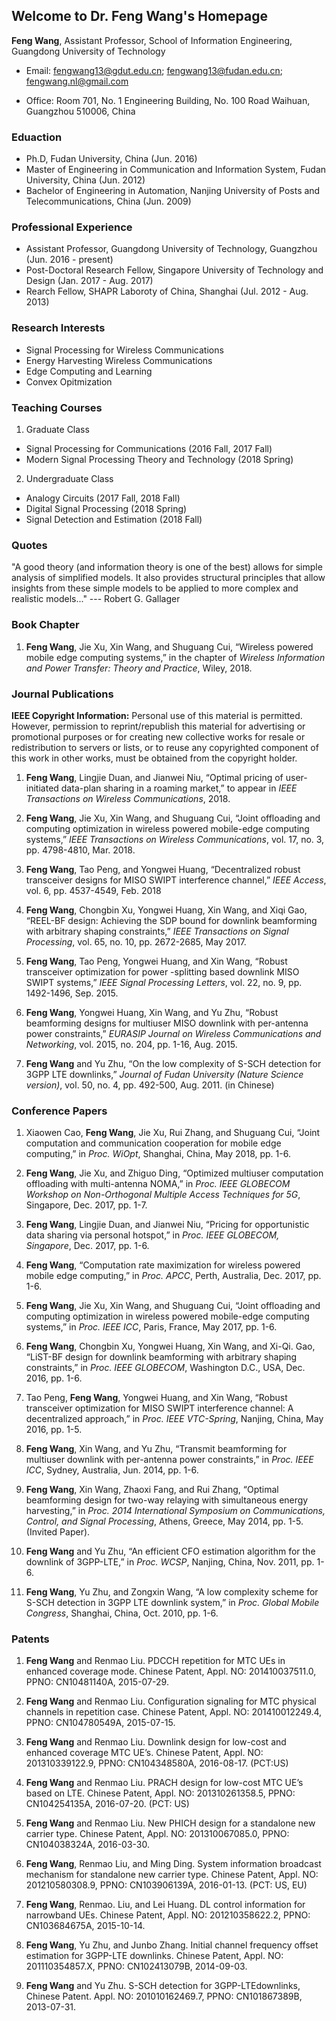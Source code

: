 ## Welcome to Dr. Feng Wang's Homepage

**Feng Wang**, Assistant Professor, School of Information Engineering, Guangdong University of Technology

- Email: fengwang13@gdut.edu.cn; fengwang13@fudan.edu.cn; fengwang.nl@gmail.com 

- Office: Room 701, No. 1 Engineering Building, No. 100 Road Waihuan, Guangzhou 510006, China

### Eduaction ####
- Ph.D, Fudan University, China (Jun. 2016)
- Master of Engineering in Communication and Information System, Fudan University, China (Jun. 2012)
- Bachelor of Engineering in Automation, Nanjing University of Posts and Telecommunications, China (Jun. 2009)

### Professional Experience ###
- Assistant Professor, Guangdong University of Technology, Guangzhou (Jun. 2016 - present)
- Post-Doctoral Research Fellow, Singapore University of Technology and Design (Jan. 2017 - Aug. 2017)
- Rearch Fellow, SHAPR Laboroty of China, Shanghai (Jul. 2012 - Aug. 2013)

### Research Interests
- Signal Processing for Wireless Communications
- Energy Harvesting Wireless Communications
- Edge Computing and Learning
- Convex Opitmization

### Teaching Courses
1. Graduate Class
- Signal Processing for Communications (2016 Fall, 2017 Fall) 
- Modern Signal Processing Theory and Technology (2018 Spring)

2. Undergraduate Class
- Analogy Circuits (2017 Fall, 2018 Fall) 
- Digital Signal Processing (2018 Spring)
- Signal Detection and Estimation (2018 Fall)

### Quotes
"A good theory (and information theory is one of the best) allows for simple analysis of simplified models. It also provides structural principles that allow insights from these simple models to be applied to more complex and realistic models..."     --- Robert G. Gallager

### Book Chapter
1. **Feng Wang**, Jie Xu, Xin Wang, and Shuguang Cui, “Wireless powered mobile edge computing systems,” in the chapter of *Wireless Information and Power Transfer: Theory and Practice*, Wiley, 2018.

### Journal Publications
**IEEE Copyright Information:** Personal use of this material is permitted. However, permission to reprint/republish this material for advertising or promotional purposes or for creating new collective works for resale or redistribution to servers or lists, or to reuse any copyrighted component of this work in other works, must be obtained from the copyright holder.


1. **Feng Wang**, Lingjie Duan, and Jianwei Niu, “Optimal pricing of user-initiated data-plan sharing in a roaming market,” to appear in *IEEE Transactions on Wireless Communications*, 2018. 

2. **Feng Wang**, Jie Xu, Xin Wang, and Shuguang Cui, “Joint offloading and computing optimization in wireless powered mobile-edge computing systems,” *IEEE Transactions on Wireless Communications*, vol. 17, no. 3, pp. 4798-4810, Mar. 2018.

3. **Feng Wang**, Tao Peng, and Yongwei Huang, “Decentralized robust transceiver designs for MISO SWIPT interference channel,” *IEEE Access*, vol. 6, pp. 4537-4549, Feb. 2018

4. **Feng Wang**, Chongbin Xu, Yongwei Huang, Xin Wang, and Xiqi Gao, “REEL-BF design: Achieving the SDP bound for downlink beamforming with arbitrary shaping constraints,” *IEEE Transactions on Signal Processing*, vol. 65, no. 10, pp. 2672-2685, May 2017.

5. **Feng Wang**, Tao Peng, Yongwei Huang, and Xin Wang, “Robust transceiver optimization for power -splitting based downlink MISO SWIPT systems,” *IEEE Signal Processing Letters*, vol. 22, no. 9, pp. 1492-1496, Sep. 2015.

6. **Feng Wang**, Yongwei Huang, Xin Wang, and Yu Zhu, “Robust beamforming designs for multiuser MISO downlink with per-antenna power constraints,” *EURASIP Journal on Wireless Communications and Networking*, vol. 2015, no. 204, pp. 1-16, Aug. 2015.

7. **Feng Wang** and Yu Zhu, “On the low complexity of S-SCH detection for 3GPP LTE downlinks,” *Journal of Fudan University (Nature Science version)*, vol. 50, no. 4, pp. 492-500, Aug. 2011. (in Chinese)

### Conference Papers
1.	Xiaowen Cao, **Feng Wang**, Jie Xu, Rui Zhang, and Shuguang Cui, “Joint computation and communication cooperation for mobile edge computing,” in *Proc. WiOpt*, Shanghai, China, May 2018, pp. 1-6.

2.	**Feng Wang**, Jie Xu, and Zhiguo Ding, “Optimized multiuser computation offloading with multi-antenna NOMA,” in *Proc. IEEE GLOBECOM Workshop on Non-Orthogonal Multiple Access Techniques for 5G*, Singapore, Dec. 2017, pp. 1-7.

3.	**Feng Wang**, Lingjie Duan, and Jianwei Niu, “Pricing for opportunistic data sharing via personal hotspot,” in *Proc. IEEE GLOBECOM, Singapore*, Dec. 2017, pp. 1-6.

4.	**Feng Wang**, “Computation rate maximization for wireless powered mobile edge computing,” in *Proc. APCC*, Perth, Australia, Dec. 2017, pp. 1-6.

5.	**Feng Wang**, Jie Xu, Xin Wang, and Shuguang Cui, “Joint offloading and computing optimization in wireless powered mobile-edge computing systems,” in *Proc. IEEE ICC*, Paris, France, May 2017, pp. 1-6.

6.	**Feng Wang**, Chongbin Xu, Yongwei Huang, Xin Wang, and Xi-Qi. Gao, “LiST-BF design for downlink beamforming with arbitrary shaping constraints,” in *Proc. IEEE GLOBECOM*, Washington D.C., USA, Dec. 2016, pp. 1-6.

7.	Tao Peng, **Feng Wang**, Yongwei Huang, and Xin Wang, “Robust transceiver optimization for MISO SWIPT interference channel: A decentralized approach,” in *Proc. IEEE VTC-Spring*, Nanjing, China, May 2016, pp. 1-5.

8.	**Feng Wang**, Xin Wang, and Yu Zhu, “Transmit beamforming for multiuser downlink with per-antenna power constraints,” in *Proc. IEEE ICC*, Sydney, Australia, Jun. 2014, pp. 1-6. 

9.	**Feng Wang**, Xin Wang, Zhaoxi Fang, and Rui Zhang, “Optimal beamforming design for two-way relaying with simultaneous energy harvesting,” in *Proc. 2014 International Symposium on Communications, Control, and Signal Processing*, Athens, Greece, May 2014, pp. 1-5. (Invited Paper). 

10.	**Feng Wang** and Yu Zhu, “An efficient CFO estimation algorithm for the downlink of 3GPP-LTE,” in *Proc. WCSP*, Nanjing, China, Nov. 2011, pp. 1-6. 

11.	**Feng Wang**, Yu Zhu, and Zongxin Wang, “A low complexity scheme for S-SCH detection in 3GPP LTE downlink system,” in *Proc. Global Mobile Congress*, Shanghai, China, Oct. 2010, pp. 1-6.

### Patents
1.	**Feng Wang** and Renmao Liu. PDCCH repetition for MTC UEs in enhanced coverage mode. Chinese Patent, Appl. NO: 201410037511.0, PPNO: CN10481140A, 2015-07-29.

2.	**Feng Wang** and Renmao Liu. Configuration signaling for MTC physical channels in repetition case. Chinese Patent, Appl. NO: 201410012249.4, PPNO: CN104780549A, 2015-07-15.

3.	**Feng Wang** and Renmao Liu. Downlink design for low-cost and enhanced coverage MTC UE’s. Chinese Patent, Appl. NO: 201310339122.9, PPNO: CN104348580A, 2016-08-17. (PCT:US)

4.	**Feng Wang** and Renmao Liu. PRACH design for low-cost MTC UE’s based on LTE. Chinese Patent, Appl. NO: 201310261358.5, PPNO: CN104254135A, 2016-07-20. (PCT: US)

5.	**Feng Wang** and Renmao Liu. New PHICH design for a standalone new carrier type. Chinese Patent, Appl. NO: 201310067085.0, PPNO: CN104038324A, 2016-03-30.

6.	**Feng Wang**, Renmao Liu, and Ming Ding. System information broadcast mechanism for standalone new carrier type. Chinese Patent, Appl. NO: 201210580308.9, PPNO: CN103906139A, 2016-01-13. (PCT: US, EU)

7. **Feng Wang**, Renmao. Liu, and Lei Huang. DL control information for narrowband UEs. Chinese Patent, Appl. NO: 201210358622.2, PPNO: CN103684675A, 2015-10-14.

8.	**Feng Wang**, Yu Zhu, and Junbo Zhang. Initial channel frequency offset estimation for 3GPP-LTE downlinks. Chinese Patent, Appl. NO: 201110354857.X, PPNO: CN102413079B, 2014-09-03. 

9.	**Feng Wang** and Yu Zhu. S-SCH detection for 3GPP-LTEdownlinks, Chinese Patent. Appl. NO: 201010162469.7, PPNO: CN101867389B, 2013-07-31.

